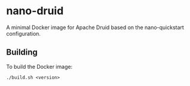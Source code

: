 # nano-druid

A minimal Docker image for Apache Druid based on the nano-quickstart
configuration.

## Building

To build the Docker image:

```
./build.sh <version>
```

